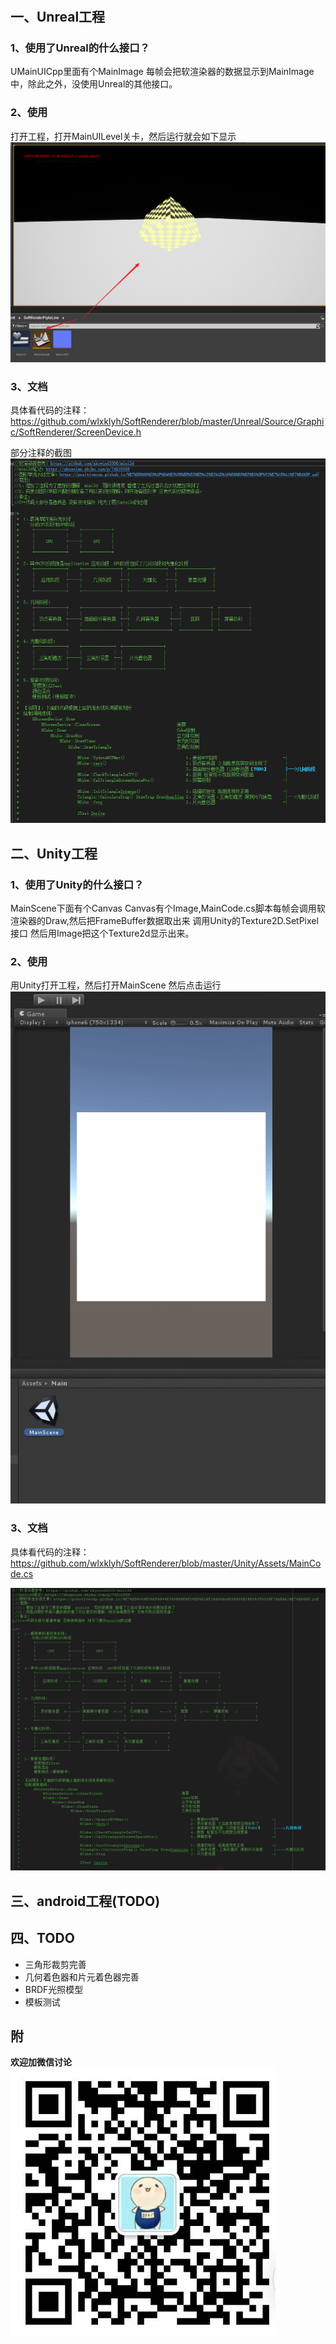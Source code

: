 # 
## 一、Unreal工程
### 1、使用了Unreal的什么接口？
UMainUICpp里面有个MainImage 每帧会把软渲染器的数据显示到MainImage中，除此之外，没使用Unreal的其他接口。

### 2、使用
打开工程，打开MainUILevel关卡，然后运行就会如下显示
![](Img/2020-06-22-09-08-07.png)

### 3、文档
具体看代码的注释：
https://github.com/wlxklyh/SoftRenderer/blob/master/Unreal/Source/Graphic/SoftRenderer/ScreenDevice.h

部分注释的截图
![](Img/2020-06-22-09-12-06.png)


## 二、Unity工程

### 1、使用了Unity的什么接口？
MainScene下面有个Canvas Canvas有个Image,MainCode.cs脚本每帧会调用软渲染器的Draw,然后把FrameBuffer数据取出来 调用Unity的Texture2D.SetPixel接口 然后用Image把这个Texture2d显示出来。

### 2、使用
用Unity打开工程，然后打开MainScene 然后点击运行
![](Img/UnityDemo.gif)


### 3、文档
具体看代码的注释：https://github.com/wlxklyh/SoftRenderer/blob/master/Unity/Assets/MainCode.cs

![](Img/2020-06-22-20-30-25.png)
## 三、android工程(TODO)


## 四、TODO
- 三角形裁剪完善
- 几何着色器和片元着色器完善
- BRDF光照模型
- 模板测试

## 附
**欢迎加微信讨论**
![](Img/2020-08-28-14-03-04.png)